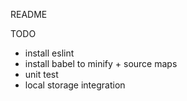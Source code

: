 README

TODO
- install eslint
- install babel to minify + source maps
- unit test
- local storage integration